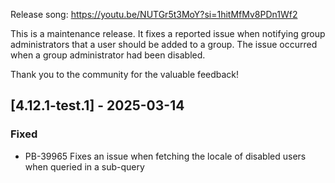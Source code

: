Release song: https://youtu.be/NUTGr5t3MoY?si=1hitMfMv8PDn1Wf2

This is a maintenance release. It fixes a reported issue when notifying group administrators that a user
should be added to a group. The issue occurred when a group administrator had been disabled.

Thank you to the community for the valuable feedback!


## [4.12.1-test.1] - 2025-03-14
### Fixed
- PB-39965 Fixes an issue when fetching the locale of disabled users when queried in a sub-query
